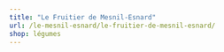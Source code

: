 ```yaml
---
title: "Le Fruitier de Mesnil-Esnard"
url: /le-mesnil-esnard/le-fruitier-de-mesnil-esnard/
shop: légumes
---
```


